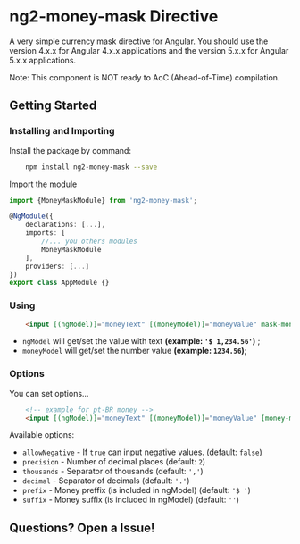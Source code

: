 # ng2-money-mask Directive

A very simple currency mask directive for Angular. 
You should use the version 4.x.x for Angular 4.x.x applications and the version 5.x.x for Angular 5.x.x applications.

Note: This component is NOT ready to AoC (Ahead-of-Time) compilation.


## Getting Started

### Installing and Importing

Install the package by command:

```sh
    npm install ng2-money-mask --save
```

Import the module

```ts
import {MoneyMaskModule} from 'ng2-money-mask';

@NgModule({
    declarations: [...],
    imports: [
        //... you others modules
        MoneyMaskModule
    ],
    providers: [...]
})
export class AppModule {}


```


### Using 

```html
    <input [(ngModel)]="moneyText" [(moneyModel)]="moneyValue" mask-money />
```

 * `ngModel` will get/set the value with text **(example: `'$ 1,234.56'`)** ;
 * `moneyModel` will get/set the number value **(example: `1234.56`)**; 


### Options 

You can set options...

```html
    <!-- example for pt-BR money -->
    <input [(ngModel)]="moneyText" [(moneyModel)]="moneyValue" [money-mask-options]="{ prefix: 'R$ ', thousands: '.', decimal: ',' }" mask-money />
```  

Available options: 

 * `allowNegative` - If `true` can input negative values.  (default: `false`)
 * `precision` - Number of decimal places (default: `2`)
 * `thousands` - Separator of thousands (default: `','`)
 * `decimal` -  Separator of decimals (default: `'.'`)
 * `prefix` - Money preffix (is included in ngModel) (default: `'$ '`)
 * `suffix` - Money suffix (is included in ngModel) (default: `''`)
  


 ## Questions? Open a Issue!
